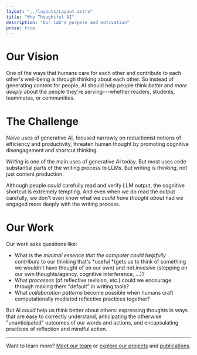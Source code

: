 ```yaml
---
layout: "../layouts/Layout.astro"
title: "Why Thoughtful AI"
description: "Our lab's purpose and motivation"
prose: true
---
```


# Our Vision

One of the ways that humans care for each other and contribute to each other's well-being is through thinking about each other. So instead of generating content for people, AI should help people think *better* and *more deeply* about the people they're serving---whether readers, students, teammates, or communities.

# The Challenge

Naive uses of generative AI, focused narrowly on reductionist notions of efficiency and productivity, threaten human thought by promoting cognitive disengagement and shortcut thinking.

*Writing* is one of the main uses of generative AI today. But most uses cede substantial parts of the writing process to LLMs. But writing is *thinking*, not just content production.

Although people *could* carefully read and verify LLM output, the cognitive shortcut is extremely tempting. And even when we do read the output carefully, we don't even know what we *could have thought about* had we engaged more deeply with the writing process.

# Our Work

Our work asks questions like:

- What is the *minimal essence that the computer could helpfully contribute* to our thinking that's *useful *(gets us to think of something we wouldn't have thought of on our own) and not *invasive* (stepping on our own thoughts/agency, cognitive interference, ...)?
- What *processes* (of reflective revision, etc.) could we encourage through making them "default" in writing tools?
- What *collaboration patterns* become possible when humans craft computationally mediated reflective practices together?

But AI *could* help us think better about others: expressing thoughts in ways that are easy to correctly understand, anticipating the otherwise "unanticipated" outcomes of our words and actions, and encapsulating practices of reflection and mindful action.


---

Want to learn more? [Meet our team](/about) or [explore our projects](/projects) and [publications](/publications).

